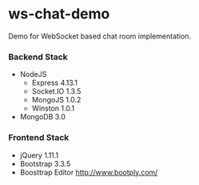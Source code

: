 # ws-chat-demo #
Demo for WebSocket based chat room implementation.
### Backend Stack
- NodeJS
  - Express 4.13.1
  - Socket.IO 1.3.5
  - MongoJS 1.0.2
  - Winston 1.0.1
- MongoDB 3.0
### Frontend Stack
- jQuery 1.11.1
- Bootstrap 3.3.5
- Boosttrap Editor http://www.bootply.com/

